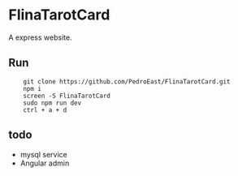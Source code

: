 # FlinaTarotCard

A express website.

## Run
        git clone https://github.com/PedroEast/FlinaTarotCard.git
        npm i
        screen -S FlinaTarotCard
        sudo npm run dev
        ctrl + a + d

## todo
- mysql service
- Angular admin

